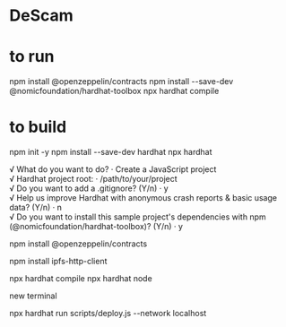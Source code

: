 # DeScam


# to run
npm install @openzeppelin/contracts
npm install --save-dev @nomicfoundation/hardhat-toolbox
npx hardhat compile



# to build

npm init -y
npm install --save-dev hardhat
npx hardhat

√ What do you want to do? · Create a JavaScript project\
√ Hardhat project root: · /path/to/your/project\
√ Do you want to add a .gitignore? (Y/n) · y\
√ Help us improve Hardhat with anonymous crash reports & basic usage data? (Y/n) · n\
√ Do you want to install this sample project's dependencies with npm (@nomicfoundation/hardhat-toolbox)? (Y/n) · y

npm install @openzeppelin/contracts



npm install ipfs-http-client

npx hardhat compile
npx hardhat node

new terminal

npx hardhat run scripts/deploy.js --network localhost
